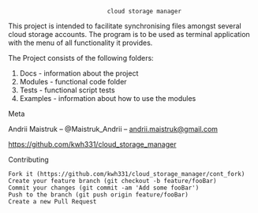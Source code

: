                                 cloud storage manager    
This project is intended to facilitate synchronising files amongst several cloud storage 
accounts. The program is to be used as terminal application with the menu of 
all functionality it provides. 

The Project consists of the following folders:

 1. Docs - information about the project
 2. Modules - functional code folder
 3. Tests - functional script tests
 4. Examples - information about how to use the modules


Meta

Andrii Maistruk – @Maistruk_Andrii – andrii.maistruk@gmail.com

https://github.com/kwh331/cloud_storage_manager

Contributing

    Fork it (https://github.com/kwh331/cloud_storage_manager/cont_fork)
    Create your feature branch (git checkout -b feature/fooBar)
    Commit your changes (git commit -am 'Add some fooBar')
    Push to the branch (git push origin feature/fooBar)
    Create a new Pull Request
